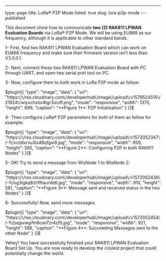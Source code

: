 ---
type: page
title: LoRa® P2P Mode
listed: true
slug: lora-p2p-mode
---published

This document show how to communicate **two (2) RAK811 LPWAN Evaluation Boards** via LoRa® P2P Mode. We will be using EU868 as our frequency, although it is applicable to other standard bands.

1- First, find two RAK811 LPWAN Evaluation Board which can work on EU868 frequency and make sure their firmware version isn’t less than V3.0.0.1.

2- Next, connect these two RAK811 LPWAN Evaluation Board with PC through UART, and open two serial port tool on PC.

3- Now, configure them to both work in LoRa P2P mode as follow:

$plugin[{
    "type": "image",
    "data": {
        "url": "https:\/\/res.cloudinary.com\/developerhub\/image\/upload\/v1579524515\/21924\/wiyvchxtiv4tgr3izuff.png",
        "mode": "responsive",
        "width": 1375,
        "height": 899,
        "caption": "**Figure 1**: P2P Initialization"
    }
}]$

4- Then configure LoRa® P2P parameters for both of them as follow for example:

$plugin[{
    "type": "image",
    "data": {
        "url": "https:\/\/res.cloudinary.com\/developerhub\/image\/upload\/v1572052347\/-1\/vctdlxrvu3lx48qfgxi9.jpg",
        "mode": "responsive",
        "width": 959,
        "height": 585,
        "caption": "**Figure 2**: Configuring P2P in both RAK811 Nodes"
    }
}]$

5- OK! Try to send a message from WisNode 1 to WisNode 2:

$plugin[{
    "type": "image",
    "data": {
        "url": "https:\/\/res.cloudinary.com\/developerhub\/image\/upload\/v1572052436\/-1\/og3igkq8zhfftiaunbt6.jpg",
        "mode": "responsive",
        "width": 910,
        "height": 581,
        "caption": "**Figure 3**: Message sent and received status in the two Nodes"
    }
}]$

6- Successfully! Now, send more messages.

$plugin[{
    "type": "image",
    "data": {
        "url": "https:\/\/res.cloudinary.com\/developerhub\/image\/upload\/v1572052454\/-1\/jsqpvwg7m8cwl7zr4zf5.jpg",
        "mode": "responsive",
        "width": 921,
        "height": 586,
        "caption": "**Figure 4**: Succeeding Messages sent to the other Node"
    }
}]$

Yehey! You have successfully finished your RAK811 LPWAN Evaluation Board Set Up. You are now ready to develop the coolest project that could potentially change the world.

